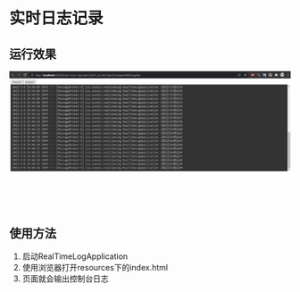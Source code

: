 # 实时日志记录
## 运行效果
![效果展示](./img/show.gif)
## 使用方法
1. 启动RealTimeLogApplication
2. 使用浏览器打开resources下的index.html
3. 页面就会输出控制台日志
